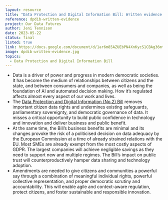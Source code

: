 ```yaml
---
layout: resource
title: "Data Protection and Digital Information Bill: Written evidence to Commons Bill Committee"
reference: dpdib-written-evidence
project: Our Data Futures
author: Jeni Tennison
date: 2023-05-22
status: final
listed: true
link: https://docs.google.com/document/d/1ar6m85AZUEbPN4XnKycS1CBAg36mt3u5zOXgMalC4Uw/edit?usp=share_link
image: dpdib-written-evidence.jpg
topics:
  - Data Protection and Digital Information Bill
---
```

* Data is a driver of power and progress in modern democratic societies. It has become the medium of relationships between citizens and the state, and between consumers and companies, as well as being the foundation of AI and automated decision making. How it’s regulated affects almost every aspect of our work and lives.
* The [Data Protection and Digital Information (No.2) Bill](https://bills.parliament.uk/bills/3430) removes important citizen data rights and undermines existing safeguards, parliamentary sovereignty, and democratic governance of data. It misses a critical opportunity to build public confidence in technology and innovation and deliver business and public benefit.
* At the same time, the Bill’s business benefits are minimal and its changes provoke the risk of a politicised decision on data adequacy by the European Commission at a time of already strained relations with the EU.  Most SMEs are already exempt from the most costly aspects of GDPR. The largest companies will achieve negligible savings as they need to support new and multiple regimes. The Bill’s impact on public trust will counterproductively hamper data sharing and technology adoption.
* Amendments are needed to give citizens and communities a powerful say through a combination of meaningful individual rights, powerful collective representation, and proper democratic scrutiny and accountability. This will enable agile and context-aware regulation, protect citizens, and foster sustainable and responsible innovation.